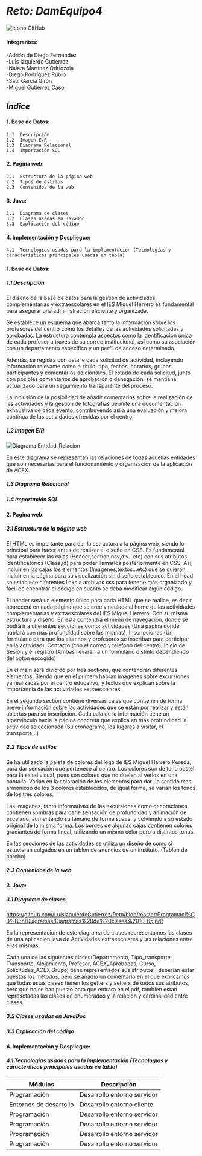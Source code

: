# ***Reto: DamEquipo4***  


[](https://tasks.office.com/educantabria.es/es-es/home/planner/#/plantaskboard?groupid=3fbb2604-a253-49a6-9c33-c0a1afe976e4&planid=0ww7mkzmjkot0iieuxxuqpyah7gg)
![Icono GitHub](https://github.githubassets.com/images/modules/logos_page/GitHub-Mark.png)
#### Integrantes:
-Adrián de Diego Fernández      
-Luis Izquierdo Gutierrez     
-Naiara Martínez Odriozola   
-Diego Rodríguez Rubio     
-Saúl García Girón    
-Miguel Gutiérrez Caso 


## ***Índice***
#### 1. Base de Datos:
    1.1  Descripción
    1.2  Imagen E/R          
    1.3  Diagrama Relacional      
    1.4  Importación SQL        
#### 2. Pagina web:         
    2.1  Estructura de la página web   
    2.2  Tipos de estilos  
    2.3  Contenidos de la web  
#### 3. Java:  
    3.1  Diagrama de clases  
    3.2  Clases usadas en JavaDoc  
    3.3  Explicación del código  
#### 4. Implementación y Despliegue:  
    4.1  Tecnologías usadas para la implementación (Tecnologías y características principales usadas en tabla)

#### 1. Base de Datos:
##### 1.1  Descripción 
El diseño de la base de datos para la gestión de actividades complementarias y extraescolares en el IES Miguel Herrero
es fundamental para asegurar una administración eficiente y organizada.

Se establece un esquema que abarca tanto la información sobre los profesores del centro como los detalles de las actividades
solicitadas y aprobadas. La estructura contempla aspectos como la identificación única de cada profesor a través de su correo
institucional, así como su asociación con un departamento específico y un perfil de acceso determinado.

Además, se registra con detalle cada solicitud de actividad, incluyendo información relevante como el título, tipo, fechas, horarios,
grupos participantes y comentarios adicionales. El estado de cada solicitud, junto con posibles comentarios de aprobación o denegación,
se mantiene actualizado para un seguimiento transparente del proceso.

La inclusión de la posibilidad de añadir comentarios sobre la realización de las actividades y la gestión de fotografías permite una
documentación exhaustiva de cada evento, contribuyendo así a una evaluación y mejora continua de las actividades ofrecidas por el centro.

##### 1.2  Imagen E/R  
![Diagrama Entidad-Relacion](https://github.com/LuisIzquierdoGutierrez/Reto/assets/152623929/56b60a16-4003-44d3-8243-540ea2550623)

En este diagrama se representan las relaciones de todas aquellas entidades que son necesarias para el funcionamiento y organización de la aplicación de ACEX.
##### 1.3  Diagrama Relacional 

##### 1.4  Importación SQL 
#### 2. Pagina web:         
##### 2.1  Estructura de la página web

El HTML es importante para dar la estructura a la página web, siendo lo principal para hacer antes de realizar el diseño en CSS. Es fundamental para
establecer las cajas (Header,section,nav,div...etc) con sus atributos identificatorios (Class,id) para poder llamarlos posteriormente en CSS. Así,
incluir en las cajas los elementos (Imagenes,textos...etc) que se quieran incluir en la página para su visualización sin diseño establecido. En
el head se establece diferentes links a archivos css para tenerlo más organizado y fácil de encontrar el código en cuanto se deba modificar
algún código.

El header será un elemento único para cada HTML que se realice, es decir, aparecerá en cada página que se cree vinculada al home de las
actividades complementarias y extraescolares del IES Miguel Herrero. Con su misma estructura y diseño. En esta contendrá el menú
de navegación, donde se podrá ir a diferentes secciones como: actividades (Una pagina donde hablará con mas profundidad sobre las mismas),
Inscripciones (Un formulario para que los alumnos y profesores se inscriban para participar en la actividad), Contacto (con el correo y telefono
del centro), Inicio de Sesión y el registro (Ambas llevarán a un formulario distinto dependiendo del botón escogido)

En el main será dividido por tres sections, que contendran diferentes elementos. Siendo que en el primero habrán imagenes sobre excursiones
ya realizadas por el centro educativo, y textos que explican sobre la importancia de las actividades extraescolares.

En el segundo section contiene diversas cajas que contienen de forma breve información sobre las actividades
que se están por realizar y están abiertas para su inscripción. Cada caja de la información tiene un hipervinculo hacia la página
concreta que explica en mas profundidad la actividad seleccionada (Su cronograma, los lugares a visitar, el transporte...)

##### 2.2  Tipos de estilos  

Se ha utilizado la paleta de colores del logo de IES Miguel Herrero Pereda, para dar sensación que pertenece al centro. Los colores
son de tono pastel para la salud visual, pues son colores que no duelen al verlos en una pantalla. Varian en la coloración de los elementos para dar un
sentido mas armonioso de los 3 colores establecidos, de igual forma, se varian los tonos de los tres colores. 

Las imagenes, tanto informativas de las excursiones como decoraciones, contienen sombras para darle sensación de profundidad y animación de escalado,
aumentando su tamaño de forma suave, y volviendo a su estado original de la misma forma. Los bordes de algunas cajas contienen colores gradiantes de forma
lineal, utilizando un mismo color pero a distintos tonos. 

En las secciones de las actividades se utiliza un diseño de como si estuvieran colgados en un tablon de anuncios de un instituto. (Tablon de corcho)

##### 2.3  Contenidos de la web  
#### 3. Java:  
##### 3.1  Diagrama de clases  

https://github.com/LuisIzquierdoGutierrez/Reto/blob/master/Programaci%C3%B3n/Diagramas/Diagramas%20de%20clases%2010-05.pdf

En la representacion de este diagrama de clases representamos las clases de una aplicacion java de Actividades extraescolares y las relaciones entre ellas mismas.

Cada una de las siguientes clases(Departamento, Tipo_transporte, Transporte, Alojamiento, Profesor, ACEX_Aprobadas, Curso, Solicitudes_ACEX,Grupo) tiene representados sus atributos , deberian estar puestos los metodos, pero se añadio un comentario en el que explicamos que todas estas clases tienen los getters y setters de todos sus atributos, pero que no se han puesto para que entrara en el pdf, tambien estan represetadas las clases de enumerados y la  relacion y cardinalidad entre clases. 


##### 3.2  Clases usadas en JavaDoc  
##### 3.3  Explicación del código 
#### 4. Implementación y Despliegue:  
##### 4.1  Tecnologías usadas para la implementación (Tecnologías y caracteríticas principales usadas en tabla)
| Módulos  | Descripción |
| ---------- | ---------- |
|Programación | Desarrollo entorno servidor  |
| Entornos de desarrollo| Desarrollo entorno cliente |
|Programación | Desarrollo entorno servidor  |
|Programación | Desarrollo entorno servidor  |
|Programación | Desarrollo entorno servidor  |
|Programación | Desarrollo entorno servidor  |

